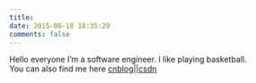 ```yaml
---
title: 
date: 2015-06-18 18:35:29
comments: false
---
```


Hello everyone
I’m a software engineer. I like playing basketball.   
You can also find me here [cnblog](http://www.cnblogs.com/liuroy/)||[csdn](http://blog.csdn.net/roy1261)
